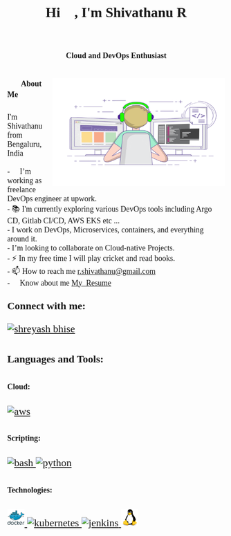 <h1 align="center"><font size="+3" face="Monaco">Hi 👋, I'm Shivathanu R</h1>
<h3 align="center"><font size="4" face="Monaco">Cloud and DevOps Enthusiast</h3>

<!-- GIF -->
<img align="right" height="250" width="400" src="https://raw.githubusercontent.com/mikonoid/mikonoid/main/images/gifs/coder3.gif" />





<h3 align="left"><font size="4" face="Monaco">👩‍💻  About Me</h3>

###

<p align="left">I'm Shivathanu from Bengaluru, India<br><br>- 🔭 I’m working as freelance DevOps engineer at upwork.<br>- 📚 I'm currently exploring various DevOps tools including Argo CD, Gitlab CI/CD, AWS EKS etc ...<br>- I work on DevOps, Microservices, containers, and everything around it.<br>
- I’m looking to collaborate on Cloud-native Projects.<br>- ⚡ In my free time I will play cricket and read books.<br>- 📫 How to reach me <a href="r.shivathanu@gmail.com">r.shivathanu@gmail.com </a> <br>- 📄 Know about me <a href="https://drive.google.com/file/d/1oHkRhaRkC31_PZcL6I8_ticRejjTw9TD/view?usp=sharing">My_Resume </a>
 </p>


###


<h3 align="left"><font size="+2" face="Monaco">Connect with me:</h3>
<p align="left">

<a href="https://linkedin.com/in/shivathanu06/" target="blank"><img align="center" src="https://raw.githubusercontent.com/rahuldkjain/github-profile-readme-generator/master/src/images/icons/Social/linked-in-alt.svg" alt="shreyash bhise" height="30" width="40" /></a>
</p>



###

<!-- Languages and Tools Section -->
<h3 align="left"><font size="+2" face="Monaco">Languages and Tools:</font></h3>

<!-- Cloud Section -->
<h4><font size="+1" face="Monaco">Cloud:</font></h4>
<p align="left">
<a href="[https://aws.amazon.com](https://aws.amazon.com/)" target="_blank" rel="noreferrer">
<img src="https://www.logigroup.com/images/Logo_aws.gif" alt="aws" width="40" height="40"/>
</a>

<!-- Add more cloud-related tools here -->
</p>

<!-- Scripting Section -->
<h4><font size="+1" face="Monaco">Scripting:</font></h4>
<p align="left">
<a href="https://www.gnu.org/software/bash/" target="_blank" rel="noreferrer">
<img src="https://e7.pngegg.com/pngimages/330/276/png-clipart-bash-shell-script-bourne-shell-scripting-language-unix-shell-shell-rectangle-logo.png" alt="bash" width="40" height="40"/>
</a>
<a href="[https://www.python.org](https://www.python.org/)" target="_blank" rel="noreferrer">
<img src="https://i.giphy.com/media/KAq5w47R9rmTuvWOWa/giphy.webp" alt="python" width="40" height="40"/>
</a>
</p>

<!-- Technologies Section -->
<h4><font size="+1" face="Monaco">Technologies:</font></h4>
<p align="left">
<a href="https://www.docker.com/" target="_blank" rel="noreferrer">
<img src="https://raw.githubusercontent.com/devicons/devicon/master/icons/docker/docker-original-wordmark.svg" alt="docker" width="40" height="40"/>
</a>
<a href="https://kubernetes.io/" target="_blank" rel="noreferrer">
<img src="https://upload.wikimedia.org/wikipedia/commons/thumb/3/39/Kubernetes_logo_without_workmark.svg/2109px-Kubernetes_logo_without_workmark.svg.png" alt="kubernetes" width="40" height="40"/>
</a>
	<a href="https://www.jenkins.io" target="_blank" rel="noreferrer"> <img src="https://www.vectorlogo.zone/logos/jenkins/jenkins-icon.svg" alt="jenkins" width="40" height="40"/> </a>
  <a href="https://www.linux.org/" target="_blank" rel="noreferrer"> <img src="https://raw.githubusercontent.com/devicons/devicon/master/icons/linux/linux-original.svg" alt="linux" width="40" height="40"/> </a>


<!-- <p align="left"> 
<a href="https://aws.amazon.com" target="_blank" rel="noreferrer"> <img src="https://raw.githubusercontent.com/devicons/devicon/master/icons/amazonwebservices/amazonwebservices-original-wordmark.svg" alt="aws" width="40" height="40"/> </a>
 <a href="https://www.gnu.org/software/bash/" target="_blank" rel="noreferrer"> <img src="https://www.vectorlogo.zone/logos/gnu_bash/gnu_bash-icon.svg" alt="bash" width="40" height="40"/> </a> 
	<a href="https://www.docker.com/" target="_blank" rel="noreferrer"> <img src="https://raw.githubusercontent.com/devicons/devicon/master/icons/docker/docker-original-wordmark.svg" alt="docker" width="40" height="40"/> </a> 
	<a href="https://git-scm.com/" target="_blank" rel="noreferrer"> <img src="https://www.vectorlogo.zone/logos/git-scm/git-scm-icon.svg" alt="git" width="40" height="40"/> </a> 
	<a href="https://www.jenkins.io" target="_blank" rel="noreferrer"> <img src="https://www.vectorlogo.zone/logos/jenkins/jenkins-icon.svg" alt="jenkins" width="40" height="40"/> </a> 
<a href="https://kubernetes.io" target="_blank" rel="noreferrer"> <img src="https://www.vectorlogo.zone/logos/kubernetes/kubernetes-icon.svg" alt="kubernetes" width="40" height="40"/> </a> <a href="https://www.linux.org/" target="_blank" rel="noreferrer"> <img src="https://raw.githubusercontent.com/devicons/devicon/master/icons/linux/linux-original.svg" alt="linux" width="40" height="40"/> </a> <a href="https://www.python.org" target="_blank" rel="noreferrer"> <img src="https://raw.githubusercontent.com/devicons/devicon/master/icons/python/python-original.svg" alt="python" width="40" height="40"/> </a> </p> -->



<!-- <div align="left">
  <img src="https://cdn.jsdelivr.net/gh/devicons/devicon/icons/go/go-original-wordmark.svg" height="40" alt="go logo"  />
  <img width="12" />
  <img src="https://cdn.jsdelivr.net/gh/devicons/devicon/icons/rust/rust-plain.svg" height="40" alt="rust logo"  />
  <img width="12" />
  <img src="https://cdn.jsdelivr.net/gh/devicons/devicon/icons/ruby/ruby-plain-wordmark.svg" height="40" alt="ruby logo"  />
  <img width="12" />
  <img src="https://cdn.jsdelivr.net/gh/devicons/devicon/icons/dot-net/dot-net-plain-wordmark.svg" height="40" alt="dot-net logo"  />
  <img width="12" />
  <img src="https://cdn.jsdelivr.net/gh/devicons/devicon/icons/firebase/firebase-plain-wordmark.svg" height="40" alt="firebase logo"  />
  <img width="12" />
  <img src="https://cdn.jsdelivr.net/gh/devicons/devicon/icons/amazonwebservices/amazonwebservices-original.svg" height="40" alt="amazonwebservices logo"  />
  <img width="12" />
  <img src="https://cdn.jsdelivr.net/gh/devicons/devicon/icons/circleci/circleci-plain.svg" height="40" alt="circleci logo"  />
  <img width="12" />
  <img src="https://cdn.jsdelivr.net/gh/devicons/devicon/icons/kubernetes/kubernetes-plain.svg" height="40" alt="kubernetes logo"  />
  <img width="12" />
  <img src="https://cdn.jsdelivr.net/gh/devicons/devicon/icons/docker/docker-plain-wordmark.svg" height="40" alt="docker logo"  />
</div> -->
<!-- 
###

<h3 align="left">🔥   My Stats :</h3>

###

<p><img align="center" src="https://github-readme-stats.vercel.app/api/top-langs?username=rshivathanu&show_icons=true&locale=en&mode=daily&theme=dark&hide_border=false&layout=compact&border_radius=20" alt="rshivathanu" /></p>

<p><img align="center" src="https://github-readme-stats.vercel.app/api?username=rshivathanu&show_icons=true&locale=en&mode=daily&theme=dark&hide_border=false&border_radius=20" alt="rshivathanu" /></p>

<p><img align="center" src="https://streak-stats.demolab.com?user=rshivathanu&locale=en&mode=daily&theme=dark&hide_border=false&border_radius=20"  alt="rshivathanu"  /></p>

<!-- <div align="center">
  <img src="https://streak-stats.demolab.com?user=rshivathanu&locale=en&mode=daily&theme=dark&hide_border=false&border_radius=5&order=3" height="220" alt="streak graph"  />
</div> -->


